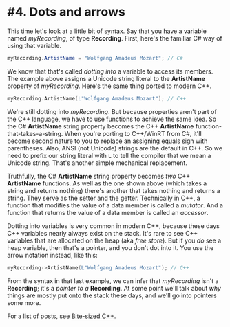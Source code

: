 # #4. Dots and arrows

This time let's look at a little bit of syntax. Say that you have a variable named *myRecording*, of type **Recording**. First, here's the familiar C# way of using that variable.

```csharp
myRecording.ArtistName = "Wolfgang Amadeus Mozart"; // C#
```

We know that that's called *dotting into* a variable to access its members. The example above assigns a Unicode string literal to the **ArtistName** property of *myRecording*. Here's the same thing ported to modern C++.

```cpp
myRecording.ArtistName(L"Wolfgang Amadeus Mozart"); // C++
```

We're still dotting into *myRecording*. But because properties aren't part of the C++ language, we have to use functions to achieve the same idea. So the C# **ArtistName** string property becomes the C++ **ArtistName** function-that-takes-a-string. When you're porting to C++/WinRT from C#, it'll become second nature to you to replace an assigning equals sign with parentheses. Also, ANSI (not Unicode) strings are the default in C++. So we need to prefix our string literal with `L` to tell the compiler that we mean a Unicode string. That's another simple mechanical replacement.

Truthfully, the C# **ArtistName** string property becomes *two* C++ **ArtistName** functions. As well as the one shown above (which takes a string and returns nothing) there's another that takes nothing and returns a string. They serve as the setter and the getter. Technically in C++, a function that modifies the value of a data member is called a *mutator*. And a function that returns the value of a data member is called an *accessor*.

Dotting into variables is very common in modern C++, because these days C++ variables nearly always exist on the stack. It's rare to see C++ variables that are allocated on the heap (aka *free store*). But if you *do* see a heap variable, then that's a pointer, and you don't dot into it. You use the arrow notation instead, like this:

```cpp
myRecording->ArtistName(L"Wolfgang Amadeus Mozart"); // C++
```

From the syntax in that last example, we can infer that *myRecording* isn't a **Recording**; it's a *pointer to a* **Recording**. At some point we'll talk about *why* things are mostly put onto the stack these days, and we'll go into pointers some more.

For a list of posts, see [Bite-sized C++](../README.md).
